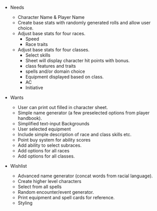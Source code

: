 * Needs
  * Character Name & Player Name
  * Create base stats with randomly generated rolls and allow user choice.
  * Adjust base stats for four races.
    * Speed
    * Race traits
  * Adjust base stats for four classes.
    * Select skills
    * Sheet will display character hit points with bonus.
    * class features and traits
    * spells and/or domain choice
    * Equipment displayed based on class.
    * AC
    * Initiative

* Wants
  * User can print out filled in character sheet.
  * Simple name generator (a few preselected options from player handbook).
  * Simplified text-input Backgrounds
  * User selected equipment
  * Include simple description of race and class skills etc.
  * Point buy system for ability scores
  * Add ability to select subraces.
  * Add options for all races
  * Add options for all classes.

* Wishlist
  * Advanced name generator (concat words from racial language).
  * Create higher level characters
  * Select from all spells
  * Random encounter/event generator.
  * Print equipment and spell cards for reference.
  * Styling

